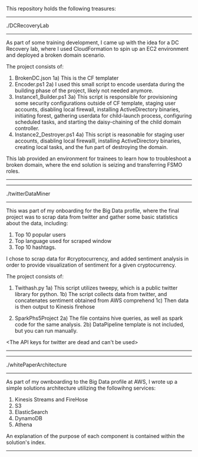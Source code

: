 This repository holds the following treasures:

****
./DCRecoveryLab
****
As part of some training development, I came up with the idea for a DC Recovery lab, where I used CloudFormation to spin up an EC2 environment and deployed a broken domain scenario.

The project consists of:

1) BrokenDC.json
  1a) This is the CF templater
2) Encoder.ps1
  2a) I used this small script to encode userdata during the building phase of the project, likely not needed anymore.
3) Instance1_Builder.ps1
  3a) This script is responsible for provisioning some security configurations outside of CF template, staging user accounts, disabling local firewall, installing ActiveDirectory binaries, initiating forest, gathering userdata for child-launch process, configuring scheduled tasks, and starting the daisy-chaining of the child domain controller.
4) Instance2_Destroyer.ps1
  4a) This script is reasonable for staging user accounts, disabling local firewalll, installing ActiveDirectory binaries, creating local tasks, and the fun part of destroying the domain.

This lab provided an environment for trainees to learn how to troubleshoot a broken domain, where the end solution is seizing and transferring FSMO roles.

****


****
./twitterDataMiner
****
This was part of my onboarding for the Big Data profile, where the final project was to scrap data from twitter and gather some basic statistics about the data, including:

1) Top 10 popular users
2) Top language used for scraped window
3) Top 10 hashtags.

I chose to scrap data for #cryptocurrency, and added sentiment analysis in order to provide visualization of sentiment for a given cryptocurrency.

The project consists of:

1) Twithash.py
  1a) This script utilizes tweepy, which is a public twitter library for python.
  1b) The script collects data from twitter, and concatenates sentiment obtained from AWS comprehend
  1c) Then data is then output to Kinesis firehose
 
2) SparkPhs5Project
  2a) The file contains hive queries, as well as spark code for the same analysis.
  2b) DataPipeline template is not included, but you can run manually.
  
  <The API keys for twitter are dead and can't be used>
****

****
./whitePaperArchitecture
****

As part of my ownboarding to the Big Data profile at AWS, I wrote up a simple solutions architecture utilizing the followihng services:

1) Kinesis Streams and FireHose
2) S3
3) ElasticSearch
4) DynamoDB
5) Athena

An explanation of the purpose of each component is contained within the solution's index.
****
